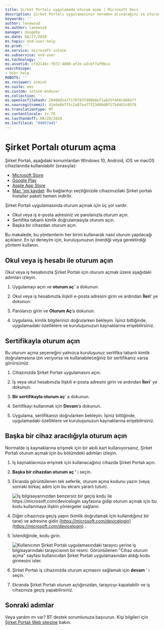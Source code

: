 ```yaml
---
title: Şirket Portalı uygulamada oturum açma | Microsoft Docs
description: Şirket Portalı uygulamasının nereden alınacağını ve oturum açmak için üç farklı yolu öğrenin.
keywords: ''
author: lenewsad
ms.author: lanewsad
manager: dougeby
ms.date: 08/27/2020
ms.topic: end-user-help
ms.prod: ''
ms.service: microsoft-intune
ms.subservice: end-user
ms.technology: ''
ms.assetid: cfd214bc-f072-4808-af2e-a3cbf7af9bca
searchScope:
- User help
ROBOTS: ''
ms.reviewer: esmich
ms.suite: ems
ms.custom: intune-enduser
ms.collection: ''
ms.openlocfilehash: 28400d1aff176f83fd98b8ef1a825f468cd8847f
ms.sourcegitcommit: 41e6e6b7f5c2a87aaf7f23d90d0f175dd63c0579
ms.translationtype: MT
ms.contentlocale: tr-TR
ms.lasthandoff: 08/28/2020
ms.locfileid: "89057445"
---
```

# <a name="how-to-sign-in-to-company-portal"></a>Şirket Portalı oturum açma  

Şirket Portalı, aşağıdaki konumlardan Windows 10, Android, iOS ve macOS cihazlarında kullanılabilir (sırasıyla): 

* [Microsoft Store](https://go.microsoft.com/fwlink/?linkid=2141417)  
* [Google Play](https://go.microsoft.com/fwlink/?linkid=2141416)  
* [Apple App Store](https://go.microsoft.com/fwlink/?linkid=2141414)  
* [Mac 'imi kaydet](https://go.microsoft.com/fwlink/?linkid=853070): Bu bağlantıyı seçtiğinizde cihazınızdaki Şirket portalı Installer paketi hemen indirilir.  

Şirket Portalı uygulamasında oturum açmak için üç yol vardır.

* Okul veya iş e-posta adresiniz ve parolanızla oturum açın.  
* Sertifika tabanlı kimlik doğrulamasıyla oturum açın.  
* Başka bir cihazdan oturum açın.   

Bu makalede, bu yöntemlerin her birini kullanarak nasıl oturum yapılacağı açıklanır. En iyi deneyim için, kuruluşunuzun önerdiği veya gerektirdiği yöntemi kullanın. 


## <a name="sign-in-with-school-or-work-account"></a>Okul veya iş hesabı ile oturum açın    
Okul veya iş hesabınızla Şirket Portalı için oturum açmak üzere aşağıdaki adımları izleyin. 

1. Uygulamayı açın ve **oturum aç**' a dokunun.  

2. Okul veya iş hesabınızla ilişkili e-posta adresini girin ve ardından **İleri**' ye dokunun.

3. Parolanızı girin ve **Oturum Aç**’a dokunun.


4. Uygulama, kimlik bilgilerinizi doğrularken bekleyin. İşiniz bittiğinde, uygulamadaki özelliklere ve kuruluşunuzun kaynaklarına erişebilirsiniz.  

## <a name="sign-in-with-certificate"></a>Sertifikayla oturum açın  
Bu oturum açma seçeneğini yalnızca kuruluşunuz sertifika tabanlı kimlik doğrulamasına izin veriyorsa ve kullanabileceğiniz bir sertifikanız varsa görürsünüz.  

1. Cihazınızda Şirket Portalı uygulamasını açın.  

2. İş veya okul hesabınızla ilişkili e-posta adresini girin ve ardından **İleri**' ye dokunun.   

3. **Bir sertifikayla oturum aç**' a dokunun.  

4. Sertifikayı kullanmak için **Devam**’a dokunun.  
5. Uygulama, sertifikanızı doğrularken bekleyin. İşiniz bittiğinde, uygulamadaki özelliklere ve kuruluşunuzun kaynaklarına erişebilirsiniz.  

## <a name="sign-in-via-another-device"></a>Başka bir cihaz aracılığıyla oturum açın    

Normalde iş kaynaklarına erişmek için bir akıllı kart kullanıyorsanız, Şirket Portalı oturum açmak için bu bölümdeki adımları izleyin.  

1. İş kaynaklarınıza erişmek için kullanacağınız cihazda Şirket Portalı açın.  

2. **Başka bir cihazdan oturum aç '** ı seçin.  

3. Ekranda görüntülenen tek seferlik, oturum açma kodunu yazın (veya sonraki birkaç adım için bu ekranı yararlı tutun). 

   ![İş bilgisayarınızdan benzersiz bir geçiş kodu ile https://microsoft.com/devicelogin sayfasına gidip oturum açmak için bu kodu kullanmaya ilişkin yönergeler sağlanır.](./media/cp_ios_aad_signin_after_1804_006.png)

3. Diğer cihazınıza geçiş yapın (kimlik doğrulamak için kullandığınız bir tane) ve adresine gidin [https://microsoft.com/devicelogin](https://microsoft.com/devicelogin) .  

4. İstendiğinde, kodu girin.  

   ![Kullanıcının Şirket Portalı uygulamasındaki tarayıcı yerine iş bilgisayarındaki tarayıcısının bir resmi. Görüntülenen "Cihaz oturum açma" sayfası kullanıcıdan Şirket Portalı uygulamasından aldığı kodu girmesini ister.](../fundamentals/media/whats-new-app-ui/cp_ios_aad_signin_from_another_device_after_1704_004.png)

4. Şirket Portalı iş cihazınızda oturum açmasını sağlamak için  __devam__ ' ı seçin.   

5. Ekranda Şirket Portalı oturum açtığınızdan, tarayıcıyı kapatabilir ve iş cihazınıza geçiş yapabilirsiniz.  


## <a name="next-steps"></a>Sonraki adımlar  

Veya yardım mı var? BT destek sorumlunuza başvurun. Kişi bilgileri için [Şirket Portalı Web sitesine](https://go.microsoft.com/fwlink/?linkid=2010980) bakın.  
